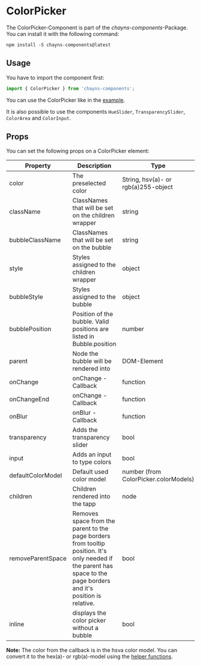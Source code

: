 # ColorPicker #

The ColorPicker-Component is part of the *chayns-components*-Package. You can install it with the following command:

    npm install -S chayns-components@latest

## Usage ##

You have to import the component first:

```jsx harmony
import { ColorPicker } from 'chayns-components';
```

You can use the ColorPicker like in the [example](https://github.com/TobitSoftware/chayns-components/blob/master/examples/react-chayns-color_picker/Example.jsx).

It is also possible to use the components `HueSlider`, `TransparencySlider`, `ColorArea` and `ColorInput`.

## Props ##
You can set the following props on a ColorPicker element:

| Property      | Description                                                                             | Type       |
|---------------|-----------------------------------------------------------------------------------------|------------|
| color         | The preselected color                                                                   | String, hsv(a)- or rgb(a)255-object |
| className     | ClassNames that will be set on the children wrapper                                     | string     |
| bubbleClassName| ClassNames that will be set on the bubble                                              | string     |
| style         | Styles assigned to the children wrapper                                                 | object     |
| bubbleStyle   | Styles assigned to the bubble                                                           | object     |
| bubblePosition | Position of the bubble. Valid positions are listed in Bubble.position                  | number     |
| parent        | Node the bubble will be rendered into                                                   | DOM-Element|
| onChange      | onChange - Callback                                                                     | function   |
| onChangeEnd   | onChange - Callback                                                                     | function   |
| onBlur        | onBlur - Callback                                                                       | function   |
| transparency  | Adds the transparency slider                                                            | bool       |
| input         | Adds an input to type colors                                                            | bool       |
| defaultColorModel | Default used color model                                                            | number (from ColorPicker.colorModels) |
| children      | Children rendered into the tapp                                                         | node       |
| removeParentSpace| Removes space from the parent to the page borders from tooltip position. It's only needed if the parent has space to the page borders and it's position is relative. | bool |
| inline        | displays the color picker without a bubble | bool 

**Note:** The color from the callback is in the hsva color model. You can convert it to the hex(a)- or rgb(a)-model using the [helper functions](https://github.com/TobitSoftware/chayns-components/blob/master/src/utils/color/README.md).
